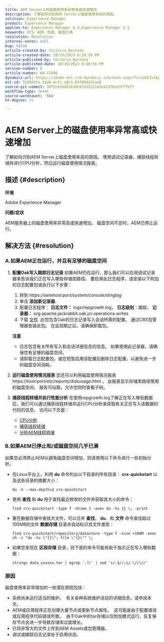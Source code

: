 ```yaml
---
title: AEM Server上的磁盘使用率异常高或快速增加
description: 了解如何识别AEM Server上磁盘使用率高的原因。
solution: Experience Manager
product: Experience Manager
applies-to: Experience Manager 6.4,Experience Manager 6.5
keywords: KCS、AEM、性能、磁盘已满
resolution: Resolution
internal-notes: null
bug: false
article-created-by: Victoria Barnato
article-created-date: 10/19/2023 6:24:58 PM
article-published-by: Victoria Barnato
article-published-date: 10/19/2023 6:28:58 PM
version-number: 6
article-number: KA-17496
dynamics-url: https://adobe-ent.crm.dynamics.com/main.aspx?forceUCI=1&pagetype=entityrecord&etn=knowledgearticle&id=dd6b2ec9-ac6e-ee11-8df0-6045bd006793
exl-id: 51d503fe-3da6-4cfc-a8c5-95f80da51ae8
source-git-commit: 36f5c63edb1b3de55155222a2e4327be33f7fb7f
workflow-type: tm+mt
source-wordcount: '564'
ht-degree: 1%

---
```


# AEM Server上的磁盘使用率异常高或快速增加


了解如何识别AEM Server上磁盘使用率高的原因。 使用调试记录器，捕获线程转储并进行CPU分析，然后运行磁盘使用情况报表。

## 描述 {#description}


<b>环境</b>

Adobe Experience Manager

<b>问题/症状</b>

AEM服务器上的磁盘使用率异常高或快速增加。 磁盘空间不足时，AEM已停止运行。




## 解决方法 {#resolution}


### <b>A.如果AEM正在运行，并且有足够的磁盘空间</b>

1. <b>配置Oak写入跟踪日志记录</b>    如果AEM仍在运行，那么我们可以启用调试记录器来告诉我们正在写入哪些存储库路径。 要启用此日志程序，请安装以下附加的日志配置包或执行以下步骤：

   1. 转到 *https://aemhost:port/system/console/slinglog*
   2. 单击 <b>添加新记录器</b>.
   3. 配置日志程序： <b>日志文件：</b> logs/repgrowth.log， <b>日志级别</b>：跟踪， <b>记录器：</b> org.apache.jackrabbit.oak.jcr.operations.writes
   4. 下载 [文件](https://helpx.adobe.com/content/dam/help/en/experience-manager/kb/analyze-unusual-repository-growth/jcr:content/main-pars/download/log_repository_growth-1.zip).        此包包含Oak的日志记录写入会话所需的配置。 通过CRX包管理器安装此包。 在监视期之后，请确保卸载包。

   <b>注意</b>

   - 日志包含有关所有写入和会话详细信息的信息。 如果使用此记录器，请确保您有足够的磁盘空间。
   - 请卸载日志配置包，或在短暂启用该配置后删除日志配置，以避免进一步的磁盘空间消耗。
2. <b>运行磁盘使用情况报表</b>    您还可以利用磁盘使用情况报表https://host:port/etc/reports/diskusage.html 。 此报表显示存储库路径使用的磁盘空间。 报告可钻取，允许您同时查看子树。
3. <b>捕获线程转储并执行性能分析</b>    在使用repgrowth.log了解正在写入哪些数据后，我们可以通过捕获线程转储并运行CPU分析来获取有关正在写入该数据的代码的信息。 访问以下页面：

   - [CPU分析](https://experienceleague.adobe.com/docs/experience-cloud-kcs/kbarticles/KA-17499.html?lang=en)
   - [捕获线程转储](https://experienceleague.adobe.com/docs/experience-cloud-kcs/kbarticles/KA-17452.html?lang=en)
   - [分析AEM线程转储](https://experienceleague.adobe.com/docs/experience-cloud-kcs/kbarticles/KA-16458.html?lang=en)


### <b>B.如果AEM已停止和/或磁盘空间几乎已满</b>

如果您必须停止AEM以避免磁盘空间增加，则请使用以下命令进行一些初始分析。

- 在Linux平台上，利用 <b>du</b> 命令列出以下目录的所有目录： <b>crx-quickstart</b> 以及这些目录的摘要大小：<br>

  ```
  du -h --max-depth=2 crx-quickstart
  ```


- 使用 <b>查找</b> 和 <b>du</b> 用于查找最近修改的文件并获取其大小的命令：<br>

  ```
  find crx-quickstart -type f -mtime 1 -exec du -hs {} \; -print
  ```


- 要在数据存储中查找大文件，可以合并 <b>查找</b>， <b>du</b>、和 <b>文件</b> 命令查找超过100MB的文件 <b>数据存储</b> 目录并自动标识其文件类型：<br>

  ```
  find crx-quickstart/repository/datastore -type f -size +100M -exec sh -c "du -hs \"{}\"; file \"{}\"" \;
  ```


- 如果您发现在 <b>区段存储</b> 目录，则下面的命令可能有助于指示正在写入哪些数据：<br>

  ```
  strings data_xxxxxx.tar | egrep '.?/' | sed 's/.$//;s/.\//\//'
  ```


### <b>原因</b>

磁盘使用率异常增加的一些潜在原因包括：

- 系统尚未运行适当的维护。  有关各种系统维护活动的详细信息，请参阅本文。
- AEM或应用程序正在创建大量节点或更新节点属性。  这可能是由于配置错误或应用程序代码错误所致。  由于Oak中的tar存储以仅附加模式运行，反复保存节点会进一步导致存储库过度增长。
- 已将非常大的文件上传到AEM Assets或包管理器。
- 调试或跟踪日志记录处于启用状态。
